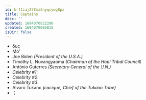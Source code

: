```yaml
---
id: krf1iaj278mz3nyqcywg8pa
title: Captains
desc: ''
updated: 1694070822286
created: 1694070085015
isDir: false
---
```

* δυς
* Mo'
* Joe Biden *(President of the U.S.A.)*
* Timothy L. Nuvangyaoma *(Chairman of the Hopi Tribal Council)*
* António Guterres *(Secretary General of the U.N.)*
* _Celebrity \#1_:
* _Celebrity \#2_:
* _Celebrity \#3_:
* Alvaro Tukano *(cacique, Chief of the Tukano Tribe)*
* ⋮
